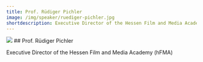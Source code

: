 ```yaml
---
title: Prof. Rüdiger Pichler
image: /img/speaker/ruediger-pichler.jpg
shortdescription: Executive Director of the Hessen Film and Media Academy (hFMA)
---
```

<img src="/img/speaker/ruediger-pichler.jpg">
## Prof. Rüdiger Pichler  

Executive Director of the Hessen Film and Media Academy (hFMA)
